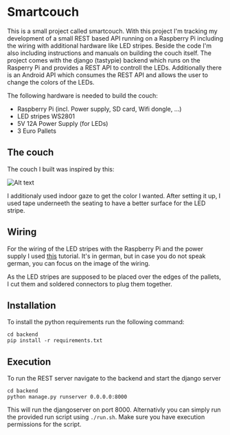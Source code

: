 # Smartcouch
This is a small project called smartcouch. With this project I'm tracking my development of a small REST based API running on a Raspberry Pi including the wiring with additional hardware like LED stripes. Beside the code I'm also including instructions and manuals on building the couch itself. The project comes with the django (tastypie) backend which runs on the Rasperry Pi and provides a REST API to controll the LEDs. Additionally there is an Android API which consumes the REST API and allows the user to change the colors of the LEDs.

The following hardware is needed to build the couch:
- Raspberry Pi (incl. Power supply, SD card, Wifi dongle, ...)
- LED stripes WS2801
- 5V 12A Power Supply (for LEDs)
- 3 Euro Pallets

## The couch
The couch I built was inspired by this:

![Alt text](http://www.dekomilch.de/wp-content/uploads/2017/08/paletten-couch-bauen.jpg "Source: http://www.dekomilch.de/diy-do-it-yourself/palettensofa-bauen-visuelle-anleitung/")

I additionaly used indoor gaze to get the color I wanted. After setting it up, I used tape underneeth the seating to have a better surface for the LED stripe.

## Wiring
For the wiring of the LED stripes with the Raspberry Pi and the power supply I used [this](https://tutorials-raspberrypi.de/raspberry-pi-ws2801-rgb-led-streifen-anschliessen-steuern/) tutorial. It's in german, but in case you do not speak german, you can focus on the image of the wiring.

As the LED stripes are supposed to be placed over the edges of the pallets, I cut them and soldered connectors to plug them together.

## Installation
To install the python requirements run the following command: 
```
cd backend 
pip install -r requirements.txt
```

## Execution
To run the REST server navigate to the backend and start the django server
``` 
cd backend
python manage.py runserver 0.0.0.0:8000
```
This will run the djangoserver on port 8000. Alternativly you can simply run the provided run script using ```./run.sh```. Make sure you have execution permissions for the script.
 

